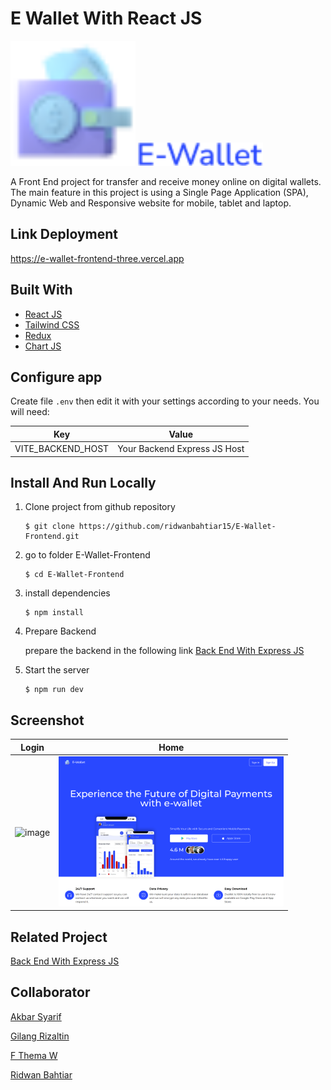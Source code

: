 # E Wallet With React JS

<img src="./src/assets/img/logo.png" width="200px" alt="logo"></img>
<img src="./src/assets/img/e-wallet.png" width="200px" alt="logo"></img>

A Front End project for transfer and receive money online on digital wallets. The main feature in this project is using a Single Page Application (SPA), Dynamic Web and Responsive website for mobile, tablet and laptop.

## Link Deployment

https://e-wallet-frontend-three.vercel.app

## Built With

- [React JS](https://go.dev/)
- [Tailwind CSS](https://tailwindcss.com/)
- [Redux](https://redux.js.org/)
- [Chart JS](https://www.chartjs.org/)

## Configure app

Create file `.env` then edit it with your settings
according to your needs. You will need:

| Key               | Value                        |
| ----------------- | ---------------------------- |
| VITE_BACKEND_HOST | Your Backend Express JS Host |

## Install And Run Locally

1.  Clone project from github repository

        $ git clone https://github.com/ridwanbahtiar15/E-Wallet-Frontend.git

2.  go to folder E-Wallet-Frontend

        $ cd E-Wallet-Frontend

3.  install dependencies

        $ npm install

4.  Prepare Backend

    prepare the backend in the following link [Back End With Express JS](https://github.com/ridwanbahtiar15/E-Wallet)

5.  Start the server

        $ npm run dev

## Screenshot

| Login                                                                           | Home                                                                           |
| ------------------------------------------------------------------------------- | ------------------------------------------------------------------------------ |
| <img src="./src/assets/ss_ewallet/login.png" alt="image" style="width:360px;"/> | <img src="./src/assets/ss_ewallet/home.png" alt="image" style="width:360px;"/> |

## Related Project

[Back End With Express JS](https://github.com/ridwanbahtiar15/E-Wallet)

## Collaborator

[Akbar Syarif](https://github.com/akbarsyarif)

[Gilang Rizaltin](https://github.com/GilangRizaltin)

[F Thema W](https://github.com/themawaras)

[Ridwan Bahtiar](https://github.com/ridwanbahtiar15)

